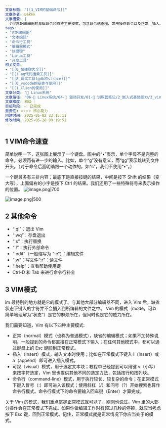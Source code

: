 ```yaml
---
文章标题: "[[1_VIM的基础命令]]" 
文章作者: Dakkk
文章概要: |
  介绍VIM编辑器的基础命令和四种主要模式，包含命令速查图、常用操作命令以及正常、插入、可视、命令行模式的使用方法
tags:
- "VIM编辑器"
- "文本编辑"
- "命令行工具"
- "编辑器模式"
- "快捷键"
- "Linux工具"
- "开发工具"
相关文章:
- "[[0_快捷键大全]]"
- "[[1_ag代码搜索工具]]"
- "[[8_调试工具(gdb和strace)]]"
- "[[0_vscode的安装与使用]]"
- "[[1_Clion的使用]]"
文章分类: "🐧 Linux系统"
文章路径: "06-🐧 Linux系统/04-🔌 驱动开发/01-📝 训练营笔记/2_嵌入式基础能力/3_vim编辑器（慢慢练）/1_VIM的基础命令.md"
文章难度: 初级 💧
目前阶段: ✅ 已完成
重要性: ⭐⭐⭐⭐ 核心能力
创建时间: 2025-05-02 23:15:11
修改时间: 2025-05-28 00:19:51
---
```


## 1 VIM命令速查

简单说明一下，这张图上展示了一个键盘。图中的“•”表示，单个字母不是完整的命令，必须再有进一步的输入。比如，单个“g”没有意义，而“gg”表示跳转到文件开头。（对于命令后面明确跟一个动作的，如“c”，我们不使用“•”。）

一个键最多有三排内容：最底下是直接按键的结果，中间是按下 Shift 的结果（变大写），上面偏右的小字是按下 Ctrl 的结果。我们还用了一些特殊符号来表示操作的位置。
![image.png|700](https://my-obsidian-image.oss-cn-guangzhou.aliyuncs.com/2025/05/d57d7d2d92cd30e8eff9a7a22820ec20.png)

![image.png|500](https://my-obsidian-image.oss-cn-guangzhou.aliyuncs.com/2025/05/67458897ad959efa6a5e9d5b42786e34.png)


## 2 其他命令

- “:q!”：退出 Vim
- “:wq”：存盘退出
- “:s”：执行替换
- “:!”：执行外部命令
- “:edit”（一般缩写为 “:e”）：编辑文件
- “:w”：写文件“:r”：读文件
- “:help”：查看帮助使用键
- Ctrl-D 和 Tab 来进行命令行补全

## 3 VIM模式

im 最特别的地方就是它的模式了。与其他大部分编辑器不同，进入 Vim 后，缺省状态下键入的字符并不会插入到所编辑的文件之中。 Vim 的模式（mode，可以简单地理解为“状态”）是它的麻烦所在，但同时也是它的威力所在。

我们需要知道，Vim 有以下四种主要模式:
- 正常（normal）模式（也称为普通模式），缺省的编辑模式；如果不加特殊说明，一般提到的命令都直接在正常模式下输入；在任何其他模式中，都可以通过键盘上的 Esc 键回到正常模式。
- 插入（insert）模式，输入文本时使用；比如在正常模式下键入 i（insert）或 a（append）即可进入插入模式。
- 可视（visual）模式，用于选定文本块；教程中已经提到可以用键 v（小写）来按字符选定，Vim 里也提供其他不同的选定方法，包括按行和按列块。
- 命令行（command-line）模式，用于执行较长、较复杂的命令；在正常模式下键入冒号（:）即可进入该模式；使用斜杠（/）和问号（?）开始搜索也算作命令行模式。命令行模式下的命令要输入回车键（Enter）才算完成。

关于 Vim 的模式，我们重点掌握正常模式就可以了，刚刚也说过，Vim 里的大部分操作会在正常模式下完成。如果你做编辑工作时有超过几秒的停顿，就应当考虑按下 Esc 键，回到正常模式。记住，正常模式就是正常情况下你应当处于的模式。